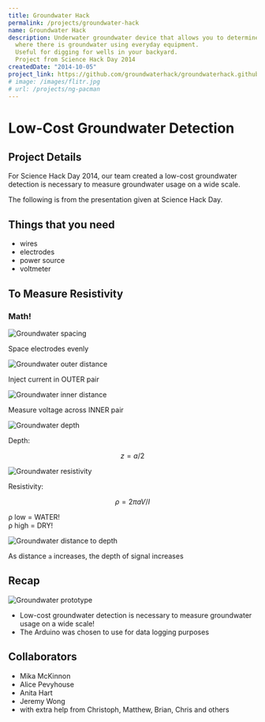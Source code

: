 ```yaml
---
title: Groundwater Hack
permalink: /projects/groundwater-hack
name: Groundwater Hack
description: Underwater groundwater device that allows you to determine
  where there is groundwater using everyday equipment.
  Useful for digging for wells in your backyard.
  Project from Science Hack Day 2014
createdDate: "2014-10-05"
project_link: https://github.com/groundwaterhack/groundwaterhack.github.io
# image: /images/flitr.jpg
# url: /projects/ng-pacman
---
```


# Low-Cost Groundwater Detection

## Project Details

For Science Hack Day 2014, our team created a low-cost groundwater detection is necessary to measure groundwater usage on a wide scale.

The following is from the presentation given at Science Hack Day.

## Things that you need

- wires
- electrodes
- power source
- voltmeter

## To Measure Resistivity

### Math!

![Groundwater spacing](/images/groundwater-spaced.png)

Space electrodes evenly

![Groundwater outer distance](/images/groundwater-outer.png)

Inject current in OUTER pair

![Groundwater inner distance](/images/groundwater-inner.png)

Measure voltage across INNER pair

![Groundwater depth](/images/groundwater-depth.png)

Depth:

```math
z = a / 2
```

![Groundwater resistivity](/images/groundwater-resistivity.png)

Resistivity:

```math
ρ = 2 π a V/I
```

ρ low = WATER!  
ρ high = DRY!

![Groundwater distance to depth](/images/groundwater-distance.png)

As distance `a` increases, the depth of signal increases

## Recap

![Groundwater prototype](/images/groundwater-goal.png)

- Low-cost groundwater detection is necessary to measure groundwater usage on a wide scale!
- The Arduino was chosen to use for data logging purposes  

## Collaborators

- Mika McKinnon
- Alice Pevyhouse
- Anita Hart
- Jeremy Wong
- with extra help from Christoph, Matthew, Brian, Chris and others
